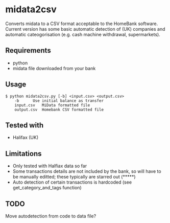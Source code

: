 # midata2csv
Converts midata to a CSV format acceptable to the HomeBank software. Current version has some basic automatic detection of (UK) companies and automatic cateogorisation (e.g. cash machine withdrawal, supermarkets).

## Requirements
* python
* midata file downloaded from your bank

## Usage
```
$ python midata2csv.py [-b] <input.csv> <output.csv>
	-b		Use initial balance as transfer
	input.csv	MiData formatted file
	output.csv	Homebank CSV formatted file
```

## Tested with
* Halifax (UK)

## Limitations
* Only tested with Halfiax data so far
* Some transactions details are not included by the bank, so will have to be manually editted; these typically are starred out (*****)
* Auto detection of certain transactions is hardcoded (see get_category_and_tags function)

## TODO
Move autodetection from code to data file?
